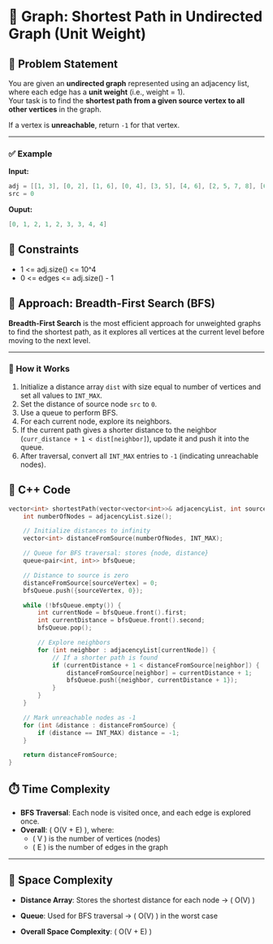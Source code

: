# 📘 Graph: Shortest Path in Undirected Graph (Unit Weight)

## 🧩 Problem Statement

You are given an **undirected graph** represented using an adjacency list, where each edge has a **unit weight** (i.e., weight = 1).  
Your task is to find the **shortest path from a given source vertex to all other vertices** in the graph.

If a vertex is **unreachable**, return `-1` for that vertex.

---


### ✅ Example

**Input:**

```cpp
adj = [[1, 3], [0, 2], [1, 6], [0, 4], [3, 5], [4, 6], [2, 5, 7, 8], [6, 8], [7, 6]]
src = 0
```
**Ouput:**

```cpp
[0, 1, 2, 1, 2, 3, 3, 4, 4]
```
## 📌 Constraints

- 1 <= adj.size() <= 10^4
- 0 <= edges <= adj.size() - 1

## 🔎 Approach: Breadth-First Search (BFS)

**Breadth-First Search** is the most efficient approach for unweighted graphs to find the shortest path, as it explores all vertices at the current level before moving to the next level.

---

### 🚀 How it Works

1. Initialize a distance array `dist` with size equal to number of vertices and set all values to `INT_MAX`.
2. Set the distance of source node `src` to `0`.
3. Use a queue to perform BFS.
4. For each current node, explore its neighbors.
5. If the current path gives a shorter distance to the neighbor (`curr_distance + 1 < dist[neighbor]`), update it and push it into the queue.
6. After traversal, convert all `INT_MAX` entries to `-1` (indicating unreachable nodes).


## 🧠 C++ Code

```cpp
vector<int> shortestPath(vector<vector<int>>& adjacencyList, int sourceVertex) {
    int numberOfNodes = adjacencyList.size();

    // Initialize distances to infinity
    vector<int> distanceFromSource(numberOfNodes, INT_MAX);

    // Queue for BFS traversal: stores {node, distance}
    queue<pair<int, int>> bfsQueue;

    // Distance to source is zero
    distanceFromSource[sourceVertex] = 0;
    bfsQueue.push({sourceVertex, 0});

    while (!bfsQueue.empty()) {
        int currentNode = bfsQueue.front().first;
        int currentDistance = bfsQueue.front().second;
        bfsQueue.pop();

        // Explore neighbors
        for (int neighbor : adjacencyList[currentNode]) {
            // If a shorter path is found
            if (currentDistance + 1 < distanceFromSource[neighbor]) {
                distanceFromSource[neighbor] = currentDistance + 1;
                bfsQueue.push({neighbor, currentDistance + 1});
            }
        }
    }

    // Mark unreachable nodes as -1
    for (int &distance : distanceFromSource) {
        if (distance == INT_MAX) distance = -1;
    }

    return distanceFromSource;
}
```

## ⏱️ Time Complexity

- **BFS Traversal**: Each node is visited once, and each edge is explored once.  
- **Overall**: \( O(V + E) \), where:
  - \( V \) is the number of vertices (nodes)
  - \( E \) is the number of edges in the graph

---

## 💾 Space Complexity

- **Distance Array**: Stores the shortest distance for each node → \( O(V) \)
- **Queue**: Used for BFS traversal → \( O(V) \) in the worst case

- **Overall Space Complexity**: ( O(V + E) )
